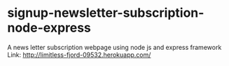# signup-newsletter-subscription-node-express
A news letter subscription webpage using node js and express framework
Link: http://limitless-fjord-09532.herokuapp.com/
